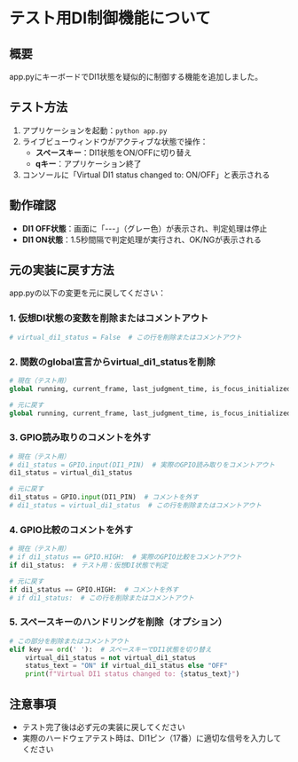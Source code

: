 # テスト用DI制御機能について

## 概要
app.pyにキーボードでDI1状態を疑似的に制御する機能を追加しました。

## テスト方法
1. アプリケーションを起動：`python app.py`
2. ライブビューウィンドウがアクティブな状態で操作：
   - **スペースキー**：DI1状態をON/OFFに切り替え
   - **qキー**：アプリケーション終了
3. コンソールに「Virtual DI1 status changed to: ON/OFF」と表示される

## 動作確認
- **DI1 OFF状態**：画面に「---」（グレー色）が表示され、判定処理は停止
- **DI1 ON状態**：1.5秒間隔で判定処理が実行され、OK/NGが表示される

## 元の実装に戻す方法
app.pyの以下の変更を元に戻してください：

### 1. 仮想DI状態の変数を削除またはコメントアウト
```python
# virtual_di1_status = False  # この行を削除またはコメントアウト
```

### 2. 関数のglobal宣言からvirtual_di1_statusを削除
```python
# 現在（テスト用）
global running, current_frame, last_judgment_time, is_focus_initialized, last_prediction, last_prediction_color, virtual_di1_status

# 元に戻す
global running, current_frame, last_judgment_time, is_focus_initialized, last_prediction, last_prediction_color
```

### 3. GPIO読み取りのコメントを外す
```python
# 現在（テスト用）
# di1_status = GPIO.input(DI1_PIN)  # 実際のGPIO読み取りをコメントアウト
di1_status = virtual_di1_status

# 元に戻す
di1_status = GPIO.input(DI1_PIN)  # コメントを外す
# di1_status = virtual_di1_status  # この行を削除またはコメントアウト
```

### 4. GPIO比較のコメントを外す
```python
# 現在（テスト用）
# if di1_status == GPIO.HIGH:  # 実際のGPIO比較をコメントアウト
if di1_status:  # テスト用：仮想DI状態で判定

# 元に戻す
if di1_status == GPIO.HIGH:  # コメントを外す
# if di1_status:  # この行を削除またはコメントアウト
```

### 5. スペースキーのハンドリングを削除（オプション）
```python
# この部分を削除またはコメントアウト
elif key == ord(' '):  # スペースキーでDI1状態を切り替え
    virtual_di1_status = not virtual_di1_status
    status_text = "ON" if virtual_di1_status else "OFF"
    print(f"Virtual DI1 status changed to: {status_text}")
```

## 注意事項
- テスト完了後は必ず元の実装に戻してください
- 実際のハードウェアテスト時は、DI1ピン（17番）に適切な信号を入力してください